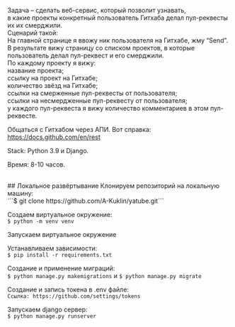 Задача – сделать веб-сервис, который позволит узнавать,</br> 
в какие проекты конкретный пользователь Гитхаба делал пул-реквесты их их смерджили.</br>
Сценарий такой:</br>
На главной странице я ввожу ник пользователя на Гитхабе, жму “Send”.</br>
В результате вижу страницу со списком проектов, в которые пользователь делал пул-реквест и его смерджили.</br>
По каждому проекту я вижу:</br>
название проекта;</br>
ссылку на проект на Гитхабе;</br>
количество звёзд на Гитхабе;</br>
ссылки на смерженные пул-реквесты от пользователя;</br>
ссылки на несмердженные пул-реквесту от пользователя;</br>
у каждого пул-реквеста я вижу количество комментариев в этом пул-реквесте.</br>

Общаться с Гитхабом через АПИ. Вот справка: https://docs.github.com/en/rest

Stack: Python 3.9 и Django.

Время: 8-10 часов.

<br>
## Локальное развёртывание
Клонируем репозиторий на локальную машину:<br>
```$ git clone https://github.com/A-Kuklin/yatube.git```

Создаем виртуальное окружение:<br>
 ```$ python -m venv venv```

Запускаем виртуальное окружение<br>

Устанавливаем зависимости:<br>
```$ pip install -r requirements.txt```

Создание и применение миграций:<br>
```$ python manage.py makemigrations``` и ```$ python manage.py migrate```

Создание и запись токена в .env файле:<br>
```Ссылка: https://github.com/settings/tokens```

Запускаем django сервер:<br>
```$ python manage.py runserver```
